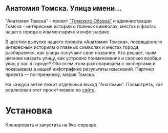 ## Анатомия Томска. Улица имени...

"Анатомия Томска" - проект ["Томского Обзора"](https://obzor.city) и администрации Томска - интересные истории о главных символах, местах и фактах нашего города в комментариях и инфографике.

В шестом выпуске нашего проекта «Анатомия Томска», посвященного интересным историям о главных символах и местах города, разбираемся, как улицы получают свое название.
Кто решает, чьим именем назвать улицу, как устроено поименование и сколько вообще улиц у нас в городе? Обо всем этом разговариваем с экспертами и показываем в нашей инфографике результаты изысканий. Партнер проекта — по-прежнему, мэрия Томска.

На каждой ветке лежит отдельный выход "Анатомии". 
Посмотреть, как реализован этот проект можно на [сайте](https://https://obzor.city/tags/read/640---anatomija-tomska). 

# Установка
Клонировать и запустить на live-сервере. 

